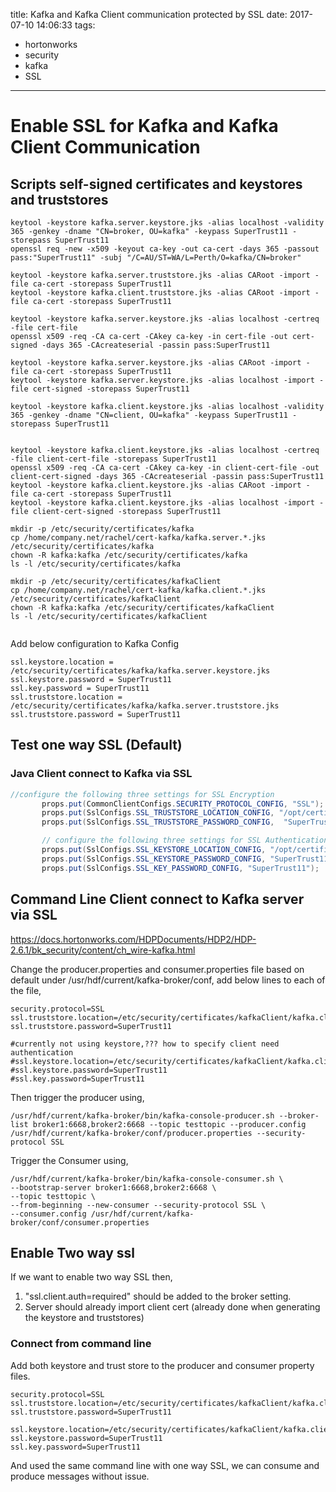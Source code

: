 title: Kafka and Kafka Client communication protected by SSL
date: 2017-07-10 14:06:33
tags:
- hortonworks
- security
- kafka
- SSL
---

# Enable SSL for Kafka and Kafka Client Communication

## Scripts self-signed certificates and keystores and truststores

```shell
keytool -keystore kafka.server.keystore.jks -alias localhost -validity 365 -genkey -dname "CN=broker, OU=kafka" -keypass SuperTrust11 -storepass SuperTrust11
openssl req -new -x509 -keyout ca-key -out ca-cert -days 365 -passout pass:"SuperTrust11" -subj "/C=AU/ST=WA/L=Perth/O=kafka/CN=broker"

keytool -keystore kafka.server.truststore.jks -alias CARoot -import -file ca-cert -storepass SuperTrust11
keytool -keystore kafka.client.truststore.jks -alias CARoot -import -file ca-cert -storepass SuperTrust11

keytool -keystore kafka.server.keystore.jks -alias localhost -certreq -file cert-file
openssl x509 -req -CA ca-cert -CAkey ca-key -in cert-file -out cert-signed -days 365 -CAcreateserial -passin pass:SuperTrust11

keytool -keystore kafka.server.keystore.jks -alias CARoot -import -file ca-cert -storepass SuperTrust11
keytool -keystore kafka.server.keystore.jks -alias localhost -import -file cert-signed -storepass SuperTrust11

keytool -keystore kafka.client.keystore.jks -alias localhost -validity 365 -genkey -dname "CN=client, OU=kafka" -keypass SuperTrust11 -storepass SuperTrust11


keytool -keystore kafka.client.keystore.jks -alias localhost -certreq -file client-cert-file -storepass SuperTrust11
openssl x509 -req -CA ca-cert -CAkey ca-key -in client-cert-file -out client-cert-signed -days 365 -CAcreateserial -passin pass:SuperTrust11
keytool -keystore kafka.client.keystore.jks -alias CARoot -import -file ca-cert -storepass SuperTrust11
keytool -keystore kafka.client.keystore.jks -alias localhost -import -file client-cert-signed -storepass SuperTrust11

mkdir -p /etc/security/certificates/kafka
cp /home/company.net/rachel/cert-kafka/kafka.server.*.jks /etc/security/certificates/kafka
chown -R kafka:kafka /etc/security/certificates/kafka
ls -l /etc/security/certificates/kafka

mkdir -p /etc/security/certificates/kafkaClient
cp /home/company.net/rachel/cert-kafka/kafka.client.*.jks /etc/security/certificates/kafkaClient
chown -R kafka:kafka /etc/security/certificates/kafkaClient
ls -l /etc/security/certificates/kafkaClient


```

Add below configuration to Kafka Config
```config
ssl.keystore.location = /etc/security/certificates/kafka/kafka.server.keystore.jks
ssl.keystore.password = SuperTrust11
ssl.key.password = SuperTrust11
ssl.truststore.location = /etc/security/certificates/kafka/kafka.server.truststore.jks
ssl.truststore.password = SuperTrust11
```


## Test one way SSL (Default)


### Java Client connect to Kafka via SSL


```java
//configure the following three settings for SSL Encryption
       props.put(CommonClientConfigs.SECURITY_PROTOCOL_CONFIG, "SSL");
       props.put(SslConfigs.SSL_TRUSTSTORE_LOCATION_CONFIG, "/opt/certificates/kafka/kafka.client.truststore.jks");
       props.put(SslConfigs.SSL_TRUSTSTORE_PASSWORD_CONFIG,  "SuperTrust11");

       // configure the following three settings for SSL Authentication
       props.put(SslConfigs.SSL_KEYSTORE_LOCATION_CONFIG, "/opt/certificates/kafka/kafka.client.keystore.jks");
       props.put(SslConfigs.SSL_KEYSTORE_PASSWORD_CONFIG, "SuperTrust11");
       props.put(SslConfigs.SSL_KEY_PASSWORD_CONFIG, "SuperTrust11");

```

## Command Line Client connect to Kafka server via SSL

https://docs.hortonworks.com/HDPDocuments/HDP2/HDP-2.6.1/bk_security/content/ch_wire-kafka.html

Change the producer.properties and consumer.properties file based on default under /usr/hdf/current/kafka-broker/conf, add below lines to each of the file,

```shell
security.protocol=SSL
ssl.truststore.location=/etc/security/certificates/kafkaClient/kafka.client.truststore.jks
ssl.truststore.password=SuperTrust11

#currently not using keystore,??? how to specify client need authentication
#ssl.keystore.location=/etc/security/certificates/kafkaClient/kafka.client.keystore.jks
#ssl.keystore.password=SuperTrust11
#ssl.key.password=SuperTrust11
```


Then trigger the producer using,
```shell
/usr/hdf/current/kafka-broker/bin/kafka-console-producer.sh --broker-list broker1:6668,broker2:6668 --topic testtopic --producer.config /usr/hdf/current/kafka-broker/conf/producer.properties --security-protocol SSL
```

Trigger the Consumer using,

```shell
/usr/hdf/current/kafka-broker/bin/kafka-console-consumer.sh \
--bootstrap-server broker1:6668,broker2:6668 \
--topic testtopic \
--from-beginning --new-consumer --security-protocol SSL \
--consumer.config /usr/hdf/current/kafka-broker/conf/consumer.properties  
```

## Enable Two way ssl

If we want to enable two way SSL then,
1) "ssl.client.auth=required" should be added to the broker setting.
2) Server should already import client cert (already done when generating the keystore and truststores)


### Connect from command line

Add both keystore and trust store to the producer and consumer property files.

```shell
security.protocol=SSL
ssl.truststore.location=/etc/security/certificates/kafkaClient/kafka.client.truststore.jks
ssl.truststore.password=SuperTrust11

ssl.keystore.location=/etc/security/certificates/kafkaClient/kafka.client.keystore.jks
ssl.keystore.password=SuperTrust11
ssl.key.password=SuperTrust11
```

And used the same command line with one way SSL, we can consume and produce messages without issue.
